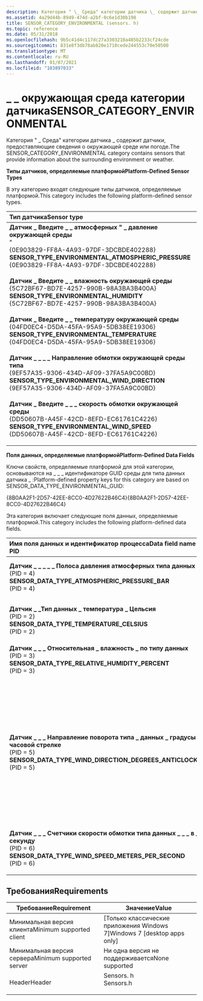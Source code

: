 ```yaml
---
description: Категория " \_ Среда" категории датчика \_ содержит датчики, предоставляющие сведения о окружающей среде или погоде.
ms.assetid: 4a29d44b-8949-474d-a2bf-0c6e1d30b198
title: SENSOR_CATEGORY_ENVIRONMENTAL (sensors. h)
ms.topic: reference
ms.date: 05/31/2018
ms.openlocfilehash: 9b5c41d4c117dc27a3303210a485b2233cf24cde
ms.sourcegitcommit: 831e8f3db78ab820e1710cede244553c70e50500
ms.translationtype: MT
ms.contentlocale: ru-RU
ms.lasthandoff: 01/07/2021
ms.locfileid: "103897033"
---
```

# <a name="sensor_category_environmental"></a><span data-ttu-id="acb92-103">\_ \_ окружающая среда категории датчика</span><span class="sxs-lookup"><span data-stu-id="acb92-103">SENSOR\_CATEGORY\_ENVIRONMENTAL</span></span>

<span data-ttu-id="acb92-104">Категория " \_ Среда" категории датчика \_ содержит датчики, предоставляющие сведения о окружающей среде или погоде.</span><span class="sxs-lookup"><span data-stu-id="acb92-104">The SENSOR\_CATEGORY\_ENVIRONMENTAL category contains sensors that provide information about the surrounding environment or weather.</span></span>

<span data-ttu-id="acb92-105">**Типы датчиков, определяемые платформой**</span><span class="sxs-lookup"><span data-stu-id="acb92-105">**Platform-Defined Sensor Types**</span></span>

<span data-ttu-id="acb92-106">В эту категорию входят следующие типы датчиков, определяемые платформой.</span><span class="sxs-lookup"><span data-stu-id="acb92-106">This category includes the following platform-defined sensor types.</span></span>



| <span data-ttu-id="acb92-107">Тип датчика</span><span class="sxs-lookup"><span data-stu-id="acb92-107">Sensor type</span></span>                                                                                                                                                                                                                                                                                                                                                     | <span data-ttu-id="acb92-108">Описание</span><span class="sxs-lookup"><span data-stu-id="acb92-108">Description</span></span>               |
|:----------------------------------------------------------------------------------------------------------------------------------------------------------------------------------------------------------------------------------------------------------------------------------------------------------------------------------------------------------------|:--------------------------|
| <span id="SENSOR_TYPE_ENVIRONMENTAL_ATMOSPHERIC_PRESSURE"></span><span id="sensor_type_environmental_atmospheric_pressure"></span><dl> <span data-ttu-id="acb92-109"><dt>**Датчик \_ Введите \_ \_ атмосферных " \_ давление окружающей среды**</dt> " <dt>{0E903829-FF8A-4A93-97DF-3DCBDE402288}</dt></span><span class="sxs-lookup"><span data-stu-id="acb92-109"><dt>**SENSOR\_TYPE\_ENVIRONMENTAL\_ATMOSPHERIC\_PRESSURE**</dt> <dt>{0E903829-FF8A-4A93-97DF-3DCBDE402288}</dt></span></span> </dl> | <span data-ttu-id="acb92-110">Барометерс.</span><span class="sxs-lookup"><span data-stu-id="acb92-110">Barometers.</span></span><br/>    |
| <span id="SENSOR_TYPE_ENVIRONMENTAL_HUMIDITY"></span><span id="sensor_type_environmental_humidity"></span><dl> <span data-ttu-id="acb92-111"><dt>**Датчик \_ Введите \_ \_ влажность окружающей среды**</dt> <dt>{5C72BF67-BD7E-4257-990B-98A3BA3B400A}</dt></span><span class="sxs-lookup"><span data-stu-id="acb92-111"><dt>**SENSOR\_TYPE\_ENVIRONMENTAL\_HUMIDITY**</dt> <dt>{5C72BF67-BD7E-4257-990B-98A3BA3B400A}</dt></span></span> </dl>                                      | <span data-ttu-id="acb92-112">Хигрометерс.</span><span class="sxs-lookup"><span data-stu-id="acb92-112">Hygrometers.</span></span><br/>   |
| <span id="SENSOR_TYPE_ENVIRONMENTAL_TEMPERATURE"></span><span id="sensor_type_environmental_temperature"></span><dl> <span data-ttu-id="acb92-113"><dt>**Датчик \_ Введите \_ \_ температуру окружающей среды**</dt> <dt>{04FD0EC4-D5DA-45FA-95A9-5DB38EE19306}</dt></span><span class="sxs-lookup"><span data-stu-id="acb92-113"><dt>**SENSOR\_TYPE\_ENVIRONMENTAL\_TEMPERATURE**</dt> <dt>{04FD0EC4-D5DA-45FA-95A9-5DB38EE19306}</dt></span></span> </dl>                             | <span data-ttu-id="acb92-114">Является термометром</span><span class="sxs-lookup"><span data-stu-id="acb92-114">Thermometers</span></span><br/>   |
| <span id="SENSOR_TYPE_ENVIRONMENTAL_WIND_DIRECTION"></span><span id="sensor_type_environmental_wind_direction"></span><dl> <span data-ttu-id="acb92-115"><dt>**Датчик \_ \_ \_ \_ Направление обмотки окружающей среды типа**</dt> <dt>{9EF57A35-9306-434D-AF09-37FA5A9C00BD}</dt></span><span class="sxs-lookup"><span data-stu-id="acb92-115"><dt>**SENSOR\_TYPE\_ENVIRONMENTAL\_WIND\_DIRECTION**</dt> <dt>{9EF57A35-9306-434D-AF09-37FA5A9C00BD}</dt></span></span> </dl>                   | <span data-ttu-id="acb92-116">Погода Ванес.</span><span class="sxs-lookup"><span data-stu-id="acb92-116">Weather vanes.</span></span><br/> |
| <span id="SENSOR_TYPE_ENVIRONMENTAL_WIND_SPEED"></span><span id="sensor_type_environmental_wind_speed"></span><dl> <span data-ttu-id="acb92-117"><dt>**Датчик \_ Введите \_ \_ \_ скорость обмотки окружающей среды**</dt> <dt>{DD50607B-A45F-42CD-8EFD-EC61761C4226}</dt></span><span class="sxs-lookup"><span data-stu-id="acb92-117"><dt>**SENSOR\_TYPE\_ENVIRONMENTAL\_WIND\_SPEED**</dt> <dt>{DD50607B-A45F-42CD-8EFD-EC61761C4226}</dt></span></span> </dl>                               | <span data-ttu-id="acb92-118">Анемометерс.</span><span class="sxs-lookup"><span data-stu-id="acb92-118">Anemometers.</span></span><br/>   |



<span data-ttu-id="acb92-119">**Поля данных, определяемые платформой**</span><span class="sxs-lookup"><span data-stu-id="acb92-119">**Platform-Defined Data Fields**</span></span>

<span data-ttu-id="acb92-120">Ключи свойств, определяемые платформой для этой категории, основываются на \_ \_ \_ идентификаторе GUID среды для типа данных датчика \_ :</span><span class="sxs-lookup"><span data-stu-id="acb92-120">Platform-defined property keys for this category are based on SENSOR\_DATA\_TYPE\_ENVIRONMENTAL\_GUID:</span></span>

<span data-ttu-id="acb92-121">{8B0AA2F1-2D57-42EE-8CC0-4D27622B46C4}</span><span class="sxs-lookup"><span data-stu-id="acb92-121">{8B0AA2F1-2D57-42EE-8CC0-4D27622B46C4}</span></span>

<span data-ttu-id="acb92-122">Эта категория включает следующие поля данных, определяемые платформой.</span><span class="sxs-lookup"><span data-stu-id="acb92-122">This category includes the following platform-defined data fields.</span></span>



| <span data-ttu-id="acb92-123">Имя поля данных и идентификатор процесса</span><span class="sxs-lookup"><span data-stu-id="acb92-123">Data field name and PID</span></span>                                                                                                                                                                                                                                                                                                                                    | <span data-ttu-id="acb92-124">Описание</span><span class="sxs-lookup"><span data-stu-id="acb92-124">Description</span></span>                                                                                                                                                                                                               |
|:-----------------------------------------------------------------------------------------------------------------------------------------------------------------------------------------------------------------------------------------------------------------------------------------------------------------------------------------------------------|:--------------------------------------------------------------------------------------------------------------------------------------------------------------------------------------------------------------------------|
| <span id="SENSOR_DATA_TYPE_ATMOSPHERIC_PRESSURE_BAR"></span><span id="sensor_data_type_atmospheric_pressure_bar"></span><dl> <span data-ttu-id="acb92-125"><dt>**Датчик \_ \_ \_ \_ \_ Полоса давления атмосферных типа данных**</dt> <dt>(PID = 4)</dt></span><span class="sxs-lookup"><span data-stu-id="acb92-125"><dt>**SENSOR\_DATA\_TYPE\_ATMOSPHERIC\_PRESSURE\_BAR**</dt> <dt>(PID = 4) </dt></span></span> </dl>                                      | <span data-ttu-id="acb92-126">**VT \_ R4**</span><span class="sxs-lookup"><span data-stu-id="acb92-126">**VT\_R4**</span></span><br/> <span data-ttu-id="acb92-127">Атмосферных давление в атмосферах (линейчатых).</span><span class="sxs-lookup"><span data-stu-id="acb92-127">Atmospheric pressure in atmospheres (bars).</span></span><br/>                                                                                                                                              |
| <span id="SENSOR_DATA_TYPE_TEMPERATURE_CELSIUS"></span><span id="sensor_data_type_temperature_celsius"></span><dl> <span data-ttu-id="acb92-128"><dt>**Датчик \_ \_Тип данных \_ температура \_ Цельсия**</dt> <dt>(PID = 2)</dt></span><span class="sxs-lookup"><span data-stu-id="acb92-128"><dt>**SENSOR\_DATA\_TYPE\_TEMPERATURE\_CELSIUS**</dt> <dt>(PID = 2) </dt></span></span> </dl>                                                      | <span data-ttu-id="acb92-129">**VT \_ R4**</span><span class="sxs-lookup"><span data-stu-id="acb92-129">**VT\_R4**</span></span><br/> <span data-ttu-id="acb92-130">Температура в градусах Цельсия.</span><span class="sxs-lookup"><span data-stu-id="acb92-130">Temperature in degrees Celsius.</span></span><br/>                                                                                                                                                          |
| <span id="SENSOR_DATA_TYPE_RELATIVE_HUMIDITY_PERCENT"></span><span id="sensor_data_type_relative_humidity_percent"></span><dl> <span data-ttu-id="acb92-131"><dt>**Датчик \_ \_ \_ Относительная \_ влажность \_ по типу данных**</dt> <dt> (PID = 3)</dt></span><span class="sxs-lookup"><span data-stu-id="acb92-131"><dt>**SENSOR\_DATA\_TYPE\_RELATIVE\_HUMIDITY\_PERCENT**</dt> <dt> (PID = 3) </dt></span></span> </dl>                                  | <span data-ttu-id="acb92-132">**VT \_ R4**</span><span class="sxs-lookup"><span data-stu-id="acb92-132">**VT\_R4**</span></span><br/> <span data-ttu-id="acb92-133">Относительная влажность в процентах.</span><span class="sxs-lookup"><span data-stu-id="acb92-133">Relative humidity as a percentage.</span></span><br/>                                                                                                                                                       |
| <span id="SENSOR_DATA_TYPE_WIND_DIRECTION_DEGREES_ANTICLOCKWISE"></span><span id="sensor_data_type_wind_direction_degrees_anticlockwise"></span><dl> <span data-ttu-id="acb92-134"><dt>**Датчик \_ \_ \_ Направление поворота типа \_ данных \_ градусы по \_ часовой стрелке**</dt> <dt>(PID = 5)</dt></span><span class="sxs-lookup"><span data-stu-id="acb92-134"><dt>**SENSOR\_DATA\_TYPE\_WIND\_DIRECTION\_DEGREES\_ANTICLOCKWISE**</dt> <dt>(PID = 5) </dt></span></span> </dl> | <span data-ttu-id="acb92-135">**VT \_ R4**</span><span class="sxs-lookup"><span data-stu-id="acb92-135">**VT\_R4**</span></span><br/> <span data-ttu-id="acb92-136">Направление поворота относительно магнитного Севера в градусах.</span><span class="sxs-lookup"><span data-stu-id="acb92-136">Wind direction relative to magnetic north, in degrees.</span></span> <span data-ttu-id="acb92-137">Север представляется как 0,0 (верхняя часть оси X), со значениями, увеличивающимися при повороте по часовой стрелке.</span><span class="sxs-lookup"><span data-stu-id="acb92-137">North is represented as 0.0 (top of the X axis), with values increasing in an anticlockwise rotation.</span></span> <span data-ttu-id="acb92-138">Ось Z указывает на назад.</span><span class="sxs-lookup"><span data-stu-id="acb92-138">The Z axis points upwards.</span></span> <br/> |
| <span id="SENSOR_DATA_TYPE_WIND_SPEED_METERS_PER_SECOND"></span><span id="sensor_data_type_wind_speed_meters_per_second"></span><dl> <span data-ttu-id="acb92-139"><dt>**Датчик \_ \_ \_ Счетчики скорости обмотки типа данных \_ \_ \_ в \_ секунду**</dt> <dt>(PID = 6)</dt></span><span class="sxs-lookup"><span data-stu-id="acb92-139"><dt>**SENSOR\_DATA\_TYPE\_WIND\_SPEED\_METERS\_PER\_SECOND**</dt> <dt>(PID = 6) </dt></span></span> </dl>                        | <span data-ttu-id="acb92-140">**VT \_ R4**</span><span class="sxs-lookup"><span data-stu-id="acb92-140">**VT\_R4**</span></span><br/> <span data-ttu-id="acb92-141">Скорость обмотки в метрах в секунду.</span><span class="sxs-lookup"><span data-stu-id="acb92-141">Wind speed in meters per second.</span></span><br/>                                                                                                                                                         |



## <a name="requirements"></a><span data-ttu-id="acb92-142">Требования</span><span class="sxs-lookup"><span data-stu-id="acb92-142">Requirements</span></span>



| <span data-ttu-id="acb92-143">Требование</span><span class="sxs-lookup"><span data-stu-id="acb92-143">Requirement</span></span> | <span data-ttu-id="acb92-144">Значение</span><span class="sxs-lookup"><span data-stu-id="acb92-144">Value</span></span> |
|-------------------------------------|--------------------------------------------------------------------------------------|
| <span data-ttu-id="acb92-145">Минимальная версия клиента</span><span class="sxs-lookup"><span data-stu-id="acb92-145">Minimum supported client</span></span><br/> | <span data-ttu-id="acb92-146">\[Только классические приложения Windows 7\]</span><span class="sxs-lookup"><span data-stu-id="acb92-146">Windows 7 \[desktop apps only\]</span></span><br/>                                           |
| <span data-ttu-id="acb92-147">Минимальная версия сервера</span><span class="sxs-lookup"><span data-stu-id="acb92-147">Minimum supported server</span></span><br/> | <span data-ttu-id="acb92-148">Ни одна версия не поддерживается</span><span class="sxs-lookup"><span data-stu-id="acb92-148">None supported</span></span><br/>                                                            |
| <span data-ttu-id="acb92-149">Header</span><span class="sxs-lookup"><span data-stu-id="acb92-149">Header</span></span><br/>                   | <dl> <span data-ttu-id="acb92-150"><dt>Sensors. h</dt></span><span class="sxs-lookup"><span data-stu-id="acb92-150"><dt>Sensors.h</dt></span></span> </dl> |



 

 




